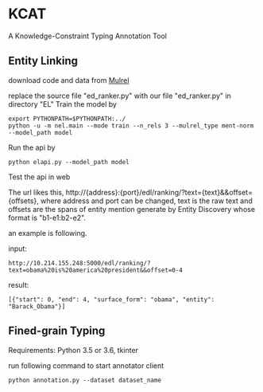 # KCAT
 A Knowledge-Constraint Typing Annotation Tool

## Entity Linking
download code and data from [Mulrel](https://github.com/lephong/mulrel-nel)

replace the source file "ed_ranker.py" with our file "ed_ranker.py" in directory "EL"
Train the model by

    export PYTHONPATH=$PYTHONPATH:../
    python -u -m nel.main --mode train --n_rels 3 --mulrel_type ment-norm --model_path model

Run the api by

    python elapi.py --model_path model

Test the api in web

The url likes this, http://{address}:{port}/edl/ranking/?text={text}&&offset={offsets}, where address and port can be changed, text is the raw text and offsets are the spans of entity mention generate by Entity Discovery whose format is "b1-e1:b2-e2".

an example is following.

input:
    
    http://10.214.155.248:5000/edl/ranking/?text=obama%20is%20america%20president&&offset=0-4
    
result:
    
    [{"start": 0, "end": 4, "surface_form": "obama", "entity": "Barack_Obama"}]
    

## Fined-grain Typing

Requirements: Python 3.5 or 3.6, tkinter

run following command to start annotator client

    python annotation.py --dataset dataset_name
 
    
